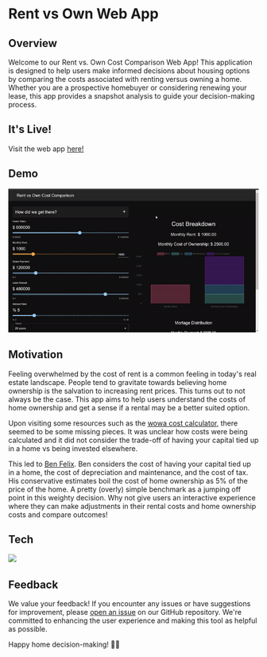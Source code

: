 # Rent vs Own Web App

## Overview

Welcome to our Rent vs. Own Cost Comparison Web App! This application is designed to help users make informed decisions about housing options by comparing the costs associated with renting versus owning a home. Whether you are a prospective homebuyer or considering renewing your lease, this app provides a snapshot analysis to guide your decision-making process.

## It's Live!

Visit the web app [here!](https://amplify.d35xku6dxohz72.amplifyapp.com/)

## Demo

![Alt text](rent-vs-own-demo.gif)

## Motivation

Feeling overwhelmed by the cost of rent is a common feeling in today's real estate landscape.
People tend to gravitate towards believing home ownership is the salvation to increasing rent prices.
This turns out to not always be the case.
This app aims to help users understand the costs of home ownership and get a sense if a rental may be a better suited option.

Upon visiting some resources such as the [wowa cost calculator](https://wowa.ca/calculators/rent-vs-buy-calculator), there seemed to be some missing pieces. It was unclear how costs were being calculated and it did not consider the trade-off of having your capital tied up in a home vs being invested elsewhere.

This led to [Ben Felix](https://www.pwlcapital.com/rent-or-own-your-home-5-rule/). Ben considers the cost of having your capital tied up in a home, the cost of depreciation and maintenance, and the cost of tax. His conservative estimates boil the cost of home ownership as 5% of the price of the home. A pretty (overly) simple benchmark as a jumping off point in this weighty decision. Why not give users an interactive experience where they can make adjustments in their rental costs and home ownership costs and compare outcomes!

## Tech

![](https://skills.thijs.gg/icons?i=js,html,css,react)

## Feedback

We value your feedback! If you encounter any issues or have suggestions for improvement, please [open an issue](https://github.com/mkudrenecky/rent-vs-own-webapp/issues/new) on our GitHub repository. We're committed to enhancing the user experience and making this tool as helpful as possible.

Happy home decision-making! 🏡✨
